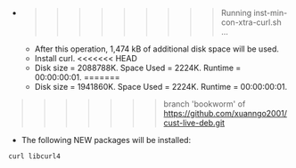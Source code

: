 * >>>>>>>>> Running inst-min-con-xtra-curl.sh ...
  * After this operation, 1,474 kB of additional disk space will be used.
  * Install curl.
<<<<<<< HEAD
  * Disk size = 2088788K. Space Used = 2224K. Runtime = 00:00:00:01.
=======
  * Disk size = 1941860K. Space Used = 2224K. Runtime = 00:00:00:01.
>>>>>>> branch 'bookworm' of https://github.com/xuanngo2001/cust-live-deb.git
  * The following NEW packages will be installed:
  ```bash
curl libcurl4
  ```
